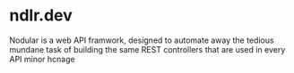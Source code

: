 # ndlr.dev
Nodular is a web API framwork, designed to automate away the tedious mundane task of building the same REST controllers that are used in every API
minor hcnage